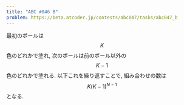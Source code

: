 ```yaml
---
title: "ABC #046 B"
problem: https://beta.atcoder.jp/contests/abc047/tasks/abc047_b
---
```

最初のボールは $$ K $$ 色のどれかで塗れ, 次のボールは前のボール以外の $$ K-1 $$ 色のどれかで塗れる. 以下これを繰り返すことで, 組み合わせの数は $$ K(K-1)^{N-1} $$ となる.
